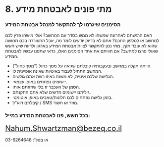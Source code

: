 # 8. מתי פונים לאבטחת מידע

### הסימנים שיגרמו לך להתקשר למנהל אבטחת המידע

האם הרגשתם לאחרונה שמשהו לא ממש בסדר עם המחשב? אולי מישהו פרץ לכם למחשב או לטלפון החכם? אתם לא בדיוק יודעים לומר מה, אבל התעוררה בכם תחושה שהוא לא עובד תקין. מתי נכון להתקשר לצוות אבטחת המידע בארגון ולדווח שיש חשש שאולי פרצו למחשב? אם חוויתם את אחד הסימנים האלו, כדאי שתפנו עכשיו לאבטחת המידע.

- הייתה תקלה במחשב ובעקבותיה קיבלתם שגיאה על מסך כחול ("מסך כחול").
- המחשב התחיל לעבוד באיטיות שאינה אופיינית לו.
- הגלישה שלכם איטית, לא משנה באיזו רשת אתם גולשים.
- יישומים נפתחים באופן עצמאי.
- הסמן של העכבר זז בלי שהזזתם אותו.
- גיליתם יישומים חדשים שלא אתם התקנתם.
- בזמן גלישה נפתחים לכם חלונות/טאבים באופן אוטומטי.
- קיבלתם דוא"ל / SMS מוזר או חשוד.

### בכל חשש, פנו לאבטחת המידע במייל:
<span style="font-size: 1.5rem;">Nahum.Shwartzman@bezeq.co.il</span>

או בטל': 03-6264648
